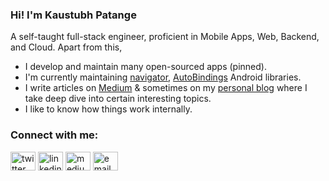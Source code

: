 ### Hi! I'm Kaustubh Patange

A self-taught full-stack engineer, proficient in Mobile Apps, Web, Backend, and Cloud. Apart from this,

- I develop and maintain many open-sourced apps (pinned).
- I'm currently maintaining [navigator](https://github.com/KaustubhPatange/navigator), [AutoBindings](https://github.com/KaustubhPatange/AutoBindings) Android libraries.
- I write articles on [Medium](https://kaustubhpatange.medium.com/) & sometimes on my [personal blog](https://kaustubhpatange.github.io/blog) where I take deep dive into certain interesting topics.
- I like to know how things work internally.

### Connect with me:

<p align="left">
<a href="https://twitter.com/KP206" target="blank"><img align="center" src="https://cdn.jsdelivr.net/npm/simple-icons@3.0.1/icons/twitter.svg" alt="twitter" height="30" width="40" /></a>
<a href="https://www.linkedin.com/in/kaustubhpatange/" target="blank"><img align="center" src="https://cdn.jsdelivr.net/npm/simple-icons@3.0.1/icons/linkedin.svg" alt="linkedin" height="30" width="40" /></a>
<a href="https://kaustubhpatange.medium.com/" target="blank"><img align="center" src="https://cdn.jsdelivr.net/npm/simple-icons@3.0.1/icons/medium.svg" alt="medium" height="30" width="40" /></a>
<a href="mailto:developerkp16@gmail.com" target="blank"><img align="center" src="https://cdn.jsdelivr.net/npm/simple-icons@3.0.1/icons/gmail.svg" alt="email" height="30" width="40" /></a>
</p>
